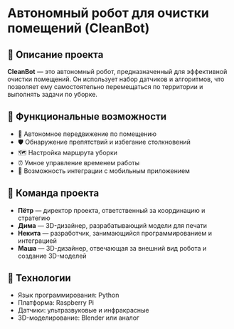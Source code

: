 # Автономный робот для очистки помещений (CleanBot)

## 🌼 Описание проекта

**CleanBot** — это автономный робот, предназначенный для эффективной очистки помещений. Он использует набор датчиков и алгоритмов, что позволяет ему самостоятельно перемещаться по территории и выполнять задачи по уборке.

## 🌟 Функциональные возможности

- 🚀 Автономное передвижение по помещению
- 🛡️ Обнаружение препятствий и избегание столкновений
- 🗺️ Настройка маршрута уборки
- ⏰ Умное управление временем работы
- 📱 Возможность интеграции с мобильным приложением

## 👥 Команда проекта

- **Пётр** — директор проекта, ответственный за координацию и стратегию
- **Дима** — 3D-дизайнер, разрабатывающий модели для печати
- **Некита** — разработчик, занимающийся программированием и интеграцией
- **Маша** — 3D-дизайнер, отвечающая за внешний вид робота и создание 3D-моделей

## 🔧 Технологии

- Язык программирования: Python
- Платформа: Raspberry Pi
- Датчики: ультразвуковые и инфракрасные
- 3D-моделирование: Blender или аналог
